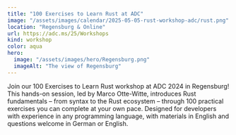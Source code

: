 ```yaml
---
title: "100 Exercises to Learn Rust at ADC"
image: "/assets/images/calendar/2025-05-05-rust-workshop-adc/rust.png"
location: "Regensburg & Online"
url: https://adc.ms/25/Workshops
kind: workshop
color: aqua
hero:
  image: "/assets/images/hero/Regensburg.png"
  imageAlt: "The view of Regensburg"
---
```


Join our 100 Exercises to Learn Rust workshop at ADC 2024 in Regensburg! This hands-on session, led by Marco Otte-Witte, introduces Rust fundamentals – from syntax to the Rust ecosystem – through 100 practical exercises you can complete at your own pace. Designed for developers with experience in any programming language, with materials in English and questions welcome in German or English.
